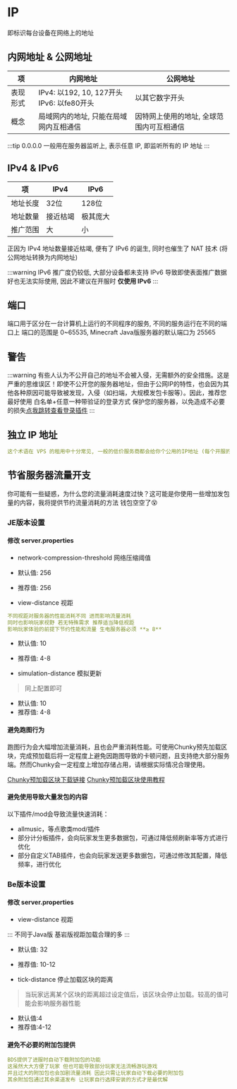 # IP 

即标识每台设备在网络上的地址

## 内网地址 & 公网地址

| 项    | 内网地址                                   | 公网地址                  |
|------|----------------------------------------|-----------------------|
| 表现形式 | IPv4: 以192, 10, 127开头<br>IPv6: 以fe80开头 | 以其它数字开头               |
| 概念   | 局域网内的地址, 只能在局域网内互相通信                   | 因特网上使用的地址, 全球范围内可互相通信 |

:::tip
0.0.0.0 一般用在服务器监听上, 表示任意 IP, 即监听所有的 IP 地址
:::


## IPv4 & IPv6

| 项    | IPv4 | IPv6 |
|------|------|------|
| 地址长度 | 32位  | 128位 |
| 地址数量 | 接近枯竭 | 极其庞大 |
| 推广范围 | 大    | 小    |

正因为 IPv4 地址数量接近枯竭, 便有了 IPv6 的诞生, 同时也催生了 NAT 技术 (将公网地址转换为内网地址)

:::warning
IPv6 推广度仍较低, 大部分设备都未支持 IPv6 导致即使表面推广数据好也无法实际使用, 因此不建议在开服时 **仅使用 IPv6**
:::

## 端口
端口用于区分在一台计算机上运行的不同程序的服务, 不同的服务运行在不同的端口上
端口的范围是 0~65535, Minecraft Java版服务器的默认端口为 25565

## 警告
:::warning
有些人认为不公开自己的地址不会被入侵，无需额外的安全措施。这是严重的思维误区！即使不公开您的服务器地址，但由于公网IP的特性，也会因为其他各种原因可能导致被发现，入侵（如扫端，大规模发包卡服等）。因此，推荐您最好使用 白名单+任意一种带验证的登录方式 保护您的服务器，以免造成不必要的损失[点我跳转查看登录插件](https://mcrain.top/prepare-plugin/common-plugin.html#%E7%99%BB%E5%BD%95%E6%8F%92%E4%BB%B6-%E7%A6%BB%E7%BA%BF%E6%9C%8D%E5%BF%85%E8%A3%85)
:::

## 独立 IP 地址
```yml
这个术语在 VPS 的租用中十分常见, 一般的低价服务商都会给你个公用的IP地址 (每个开服的都在用 又称 "公共IP"), 并限制各个用户所能使用的端口数量(大部分常见为NAT), 而独立 IP 地址正可以解决这个问题, 独立 IP 地址只由你自己使用, 你可以自选任意的端口开服并且不受端口数量的限制, 所以独立 IP 地址服务的价格通常较高(某些镇江机房会封你重要端口 ~~因为总被打~~)
```
## 节省服务器流量开支

你可能有一些疑惑，为什么您的流量消耗速度过快？这可能是你使用一些增加发包量的内容，我将提供节约流量消耗的方法 钱包空空了😵

### JE版本设置

#### 修改 server.properties

- network-compression-threshold 网络压缩阈值
- 默认值: 256
- 推荐值: 256

- view-distance 视距

```yml
不同视距对服务器的性能消耗不同 进而影响流量消耗
同时也影响玩家视野 若无特殊需求 推荐适当降低视距
影响玩家体验的前提下节约性能和流量 生电服务器必须 **≥ 8**
```

- 默认值: 10
- 推荐值: 4-8

- simulation-distance 模拟更新
> 同上配置即可
- 默认值: 10
- 推荐值: 4-8

#### 避免跑图行为

跑图行为会大幅增加流量消耗，且也会严重消耗性能。可使用Chunky预先加载区块，完成预加载后将一定程度上避免因跑图导致的卡顿问题，且支持绝大部分服务端。然而Chunky会一定程度上增加存储占用，请根据实际情况合理使用。

[Chunky预加载区块下载链接](https://modrinth.com/plugin/chunky)
[Chunky预加载区块使用教程](https://www.mcmod.cn/class/6239.html)

#### 避免使用导致大量发包的内容

以下插件/mod会导致流量快速消耗：

- allmusic，等点歌类mod/插件
- 部分计分板插件，会向玩家发生更多数据包，可通过降低频刷新率等方式进行优化
- 部分自定义TAB插件，也会向玩家发送更多数据包，可通过修改其配置，降低频率，进行优化

### Be版本设置

#### 修改 server.properties

- view-distance 视距

::: 不同于Java版 基岩版视距加载合理的多 :::

- 默认值: 32
- 推荐值: 10-12

- tick-distance 停止加载区块的距离
> 当玩家远离某个区块的距离超过设定值后，该区块会停止加载。较高的值可能会影响服务器性能
- 默认值:4
- 推荐值:4-12

#### 避免不必要的附加包提供

```yml
BDS提供了进服时自动下载附加包的功能
这虽然大大方便了玩家 但也可能导致部分玩家无法流畅游玩游戏
并且过大的附加包也会加剧流量消耗 因此只需让玩家自动下载必要的附加包
其余附加包通过其余渠道发布 让玩家自行选择安装的方式才是最优解
```
